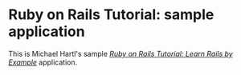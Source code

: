 # Ruby on Rails Tutorial: sample application

This is Michael Hartl's sample [*Ruby on Rails Tutorial: Learn Rails by Example*](http://railstutorial.org/) application.
